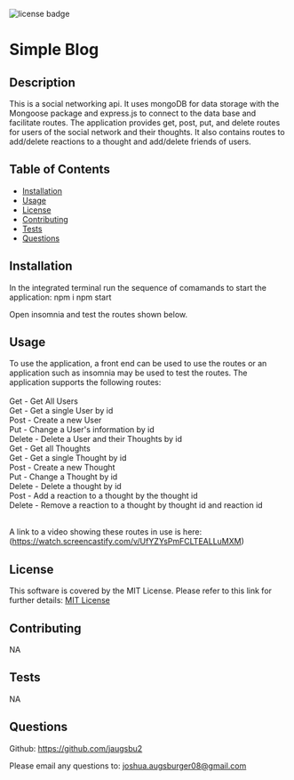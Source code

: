 ![license badge](/public/images/license-MIT-License-yellow.svg)

  # Simple Blog

  ## Description

  This is a social networking api. It uses mongoDB for data storage with the Mongoose package and express.js to connect to the data base and facilitate routes. The application provides get, post, put, and delete routes for users of the social network and their thoughts. It also contains routes to add/delete reactions to a thought and add/delete friends of users.

  ## Table of Contents
  
  - [Installation](#installation)
  - [Usage](#usage)
  - [License](#license)
  - [Contributing](#contributing)
  - [Tests](#tests)
  - [Questions](#questions)
  
  ## Installation
  
  In the integrated terminal run the sequence of comamands to start the application:
  npm i
  npm start

  Open insomnia and test the routes shown below.
  
  ## Usage
  
To use the application, a front end can be used to use the routes or an application such as insomnia may be used to test the routes. The application supports the following routes:<br><br>
Get - Get All Users<br>
Get - Get a single User by id<br>
Post - Create a new User<br>
Put - Change a User's information by id<br>
Delete - Delete a User and their Thoughts by id<br>
Get - Get all Thoughts<br>
Get - Get a single Thought by id<br>
Post - Create a new Thought<br>
Put - Change a Thought by id<br>
Delete - Delete a thought by id<br>
Post - Add a reaction to a thought by the thought id<br>
Delete - Remove a reaction to a thought by thought id and reaction id<br><br>

A link to a video showing these routes in use is here: (https://watch.screencastify.com/v/UfYZYsPmFCLTEALLuMXM)
  
  ## License

  This software is covered by the MIT License. Please refer to this link for further details: 
  [MIT License](https://opensource.org/licenses/MIT)
  
  ## Contributing

  NA
  
  ## Tests

  NA
  
  ## Questions

  Github: https://github.com/jaugsbu2

  Please email any questions to: joshua.augsburger08@gmail.com

